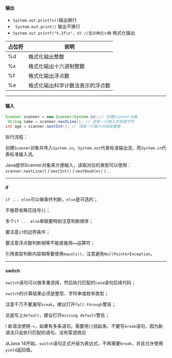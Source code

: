 #### 输出

* `System.out.println()`输出换行
* ` System.out.print()` 输出不换行 
* `System.out.printf("%.2f\n", d) //显示两位小数` 格式化输出

| 占位符 | 说明                             |
| ------ | -------------------------------- |
| %d     | 格式化输出整数                   |
| %x     | 格式化输出十六进制整数           |
| %f     | 格式化输出浮点数                 |
| %e     | 格式化输出科学计数法表示的浮点数 |

------

#### 输入

~~~java
Scanner scanner = new Scanner(System.in);// 创建Scanner对象
 String name = scanner.nextLine(); // 读取一行输入并获取字符
int age = scanner.nextInt(); // 读取一行输入并获取整数
~~~

执行流程：

创建`Scanner`对象并传入`System.in`。`System.out`代表标准输出流，而`System.in`代表标准输入流。

Java提供Scanner对象来方便输入，读取对应的类型可以使用：`scanner.nextLine()` / `nextInt()` / `nextDouble()` / ...

------

#### if

`if ... else`可以做条件判断，`else`是可选的；

不推荐省略花括号`{}`；

多个`if ... else`串联要特别注意判断顺序；

要注意`if`的边界条件；

要注意浮点数判断相等不能直接用`==`运算符；

引用类型判断内容相等要使用`equals()`，注意避免`NullPointerException`。

------

#### switch

`switch`语句可以做多重选择，然后执行匹配的`case`语句后续代码；

`switch`的计算结果必须是整型、字符串或枚举类型；

注意千万不要漏写`break`，建议打开`fall-through`警告；

总是写上`default`，建议打开`missing default`警告；

! 新语法使用`->`，如果有多条语句，需要用`{}`括起来。不要写`break`语句，因为新语法只会执行匹配的语句，没有穿透效应

从Java 14开始，`switch`语句正式升级为表达式，不再需要`break`，并且允许使用`yield`返回值。
